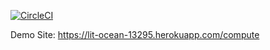 [![CircleCI](https://circleci.com/gh/DamnedSquirrel/Bil481_HW/tree/main.svg?style=svg&circle-token=82dcc71713fdaf54ff3eb45210f7e8834680dff4)](https://circleci.com/gh/DamnedSquirrel/Bil481_HW/tree/main)

Demo Site: https://lit-ocean-13295.herokuapp.com/compute